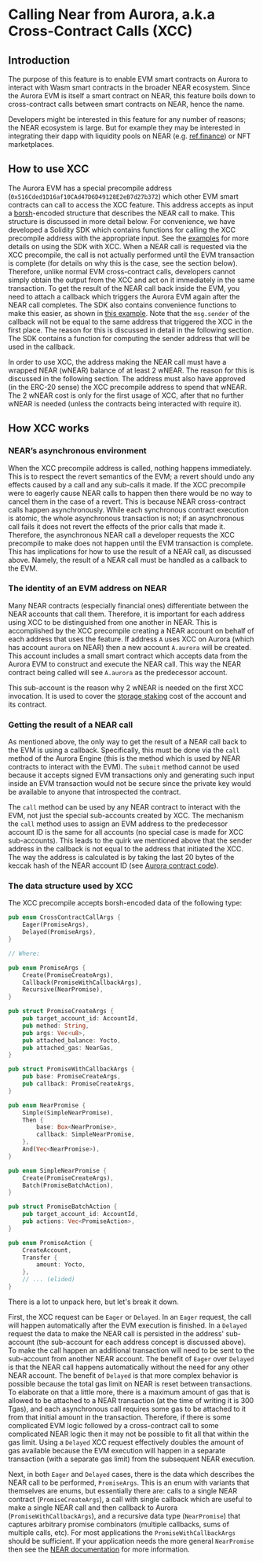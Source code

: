 # Calling Near from Aurora, a.k.a Cross-Contract Calls (XCC)

## Introduction

The purpose of this feature is to enable EVM smart contracts on Aurora to interact with Wasm smart contracts in the broader NEAR ecosystem.
Since the Aurora EVM is itself a smart contract on NEAR, this feature boils down to cross-contract calls between smart contracts on NEAR, hence the name.

Developers might be interested in this feature for any number of reasons; the NEAR ecosystem is large.
But for example they may be interested in integrating their dapp with liquidity pools on NEAR (e.g. [ref.finance](https://www.ref.finance/)) or NFT marketplaces.

## How to use XCC

The Aurora EVM has a special precompile address (`0x516Cded1D16af10CAd47D6D49128E2eB7d27b372`) which other EVM smart contracts can call to access the XCC feature.
This address accepts as input a [borsh](https://borsh.io/)-encoded structure that describes the NEAR call to make.
This structure is discussed in more detail below.
For convenience, we have developed a Solidity SDK which contains functions for calling the XCC precompile address with the appropriate input.
See the [examples](https://github.com/aurora-is-near/aurora-contracts-sdk/tree/main/examples) for more details on using the SDK with XCC.
When a NEAR call is requested via the XCC precompile, the call is not actually performed until the EVM transaction is complete (for details on why this is the case, see the section below).
Therefore, unlike normal EVM cross-contract calls, developers cannot simply obtain the output from the XCC and act on it immediately in the same transaction.
To get the result of the NEAR call back inside the EVM, you need to attach a callback which triggers the Aurora EVM again after the NEAR call completes.
The SDK also contains convenience functions to make this easier, as shown in [this example](https://github.com/aurora-is-near/aurora-contracts-sdk/tree/main/examples/social-db-from-aurora).
Note that the `msg.sender` of the callback will not be equal to the same address that triggered the XCC in the first place.
The reason for this is discussed in detail in the following section.
The SDK contains a function for computing the sender address that will be used in the callback.

In order to use XCC, the address making the NEAR call must have a wrapped NEAR (wNEAR) balance of at least 2 wNEAR.
The reason for this is discussed in the following section.
The address must also have approved (in the ERC-20 sense) the XCC precompile address to spend that wNEAR.
The 2 wNEAR cost is only for the first usage of XCC, after that no further wNEAR is needed (unless the contracts being interacted with require it).

## How XCC works

### NEAR’s asynchronous environment

When the XCC precompile address is called, nothing happens immediately.
This is to respect the revert semantics of the EVM; a revert should undo any effects caused by a call and any sub-calls it made.
If the XCC precompile were to eagerly cause NEAR calls to happen then there would be no way to cancel them in the case of a revert.
This is because NEAR cross-contract calls happen asynchronously.
While each synchronous contract execution is atomic, the whole asynchronous transaction is not; if an asynchronous call fails it does not revert the effects of the prior calls that made it.
Therefore, the asynchronous NEAR call a developer requests the XCC precompile to make does not happen until the EVM transaction is complete.
This has implications for how to use the result of a NEAR call, as discussed above.
Namely, the result of a NEAR call must be handled as a callback to the EVM.

### The identity of an EVM address on NEAR

Many NEAR contracts (especially financial ones) differentiate between the NEAR accounts that call them.
Therefore, it is important for each address using XCC to be distinguished from one another in NEAR.
This is accomplished by the XCC precompile creating a NEAR account on behalf of each address that uses the feature.
If address `A` uses XCC on Aurora (which has account `aurora` on NEAR) then a new account `A.aurora` will be created.
This account includes a small smart contract which accepts data from the Aurora EVM to construct and execute the NEAR call.
This way the NEAR contract being called will see `A.aurora` as the predecessor account.

This sub-account is the reason why 2 wNEAR is needed on the first XCC invocation.
It is used to cover the [storage staking](https://docs.near.org/concepts/storage/storage-staking) cost of the account and its contract.

### Getting the result of a NEAR call

As mentioned above, the only way to get the result of a NEAR call back to the EVM is using a callback.
Specifically, this must be done via the `call` method of the Aurora Engine (this is the method which is used by NEAR contracts to interact with the EVM).
The `submit` method cannot be used because it accepts signed EVM transactions only and generating such input inside an EVM transaction would not be secure since the private key would be available to anyone that introspected the contract.

The `call` method can be used by any NEAR contract to interact with the EVM, not just the special sub-accounts created by XCC.
The mechanism the `call` method uses to assign an EVM address to the predecessor account ID is the same for all accounts (no special case is made for XCC sub-accounts).
This leads to the quirk we mentioned above that the sender address in the callback is not equal to the address that initiated the XCC.
The way the address is calculated is by taking the last 20 bytes of the keccak hash of the NEAR account ID (see [Aurora contract code](https://github.com/aurora-is-near/aurora-engine/blob/2.8.1/engine-sdk/src/types.rs#L25-L27)).

### The data structure used by XCC

The XCC precompile accepts borsh-encoded data of the following type:

```rust
pub enum CrossContractCallArgs {
    Eager(PromiseArgs),
    Delayed(PromiseArgs),
}

// Where:

pub enum PromiseArgs {
    Create(PromiseCreateArgs),
    Callback(PromiseWithCallbackArgs),
    Recursive(NearPromise),
}

pub struct PromiseCreateArgs {
    pub target_account_id: AccountId,
    pub method: String,
    pub args: Vec<u8>,
    pub attached_balance: Yocto,
    pub attached_gas: NearGas,
}

pub struct PromiseWithCallbackArgs {
    pub base: PromiseCreateArgs,
    pub callback: PromiseCreateArgs,
}

pub enum NearPromise {
    Simple(SimpleNearPromise),
    Then {
        base: Box<NearPromise>,
        callback: SimpleNearPromise,
    },
    And(Vec<NearPromise>),
}

pub enum SimpleNearPromise {
    Create(PromiseCreateArgs),
    Batch(PromiseBatchAction),
}

pub struct PromiseBatchAction {
    pub target_account_id: AccountId,
    pub actions: Vec<PromiseAction>,
}

pub enum PromiseAction {
    CreateAccount,
    Transfer {
        amount: Yocto,
    },
    // ... (elided)
}
```

There is a lot to unpack here, but let's break it down.

First, the XCC request can be `Eager` or `Delayed`.
In an `Eager` request, the call will happen automatically after the EVM execution is finished.
In a `Delayed` request the data to make the NEAR call is persisted in the address' sub-account (the sub-account for each address concept is discussed above).
To make the call happen an additional transaction will need to be sent to the sub-account from another NEAR account.
The benefit of `Eager` over `Delayed` is that the NEAR call happens automatically without the need for any other NEAR account.
The benefit of `Delayed` is that more complex behavior is possible because the total gas limit on NEAR is reset between transactions.
To elaborate on that a little more, there is a maximum amount of gas that is allowed to be attached to a NEAR transaction (at the time of writing it is 300 Tgas), and each asynchronous call requires some gas to be attached to it from that initial amount in the transaction.
Therefore, if there is some complicated EVM logic followed by a cross-contract call to some complicated NEAR logic then it may not be possible to fit all that within the gas limit.
Using a `Delayed` XCC request effectively doubles the amount of gas available because the EVM execution will happen in a separate transaction (with a separate gas limit) from the subsequent NEAR execution.

Next, in both `Eager` and `Delayed` cases, there is the data which describes the NEAR call to be performed, `PromiseArgs`.
This is an enum with variants that themselves are enums, but essentially there are: calls to a single NEAR contract (`PromiseCreateArgs`), a call with single callback which are useful to make a single NEAR call and then callback to Aurora (`PromiseWithCallbackArgs`), and a recursive data type (`NearPromise`) that captures arbitrary promise combinators (multiple callbacks, sums of multiple calls, etc).
For most applications the `PromiseWithCallbackArgs` should be sufficient.
If your application needs the more general `NearPromise` then see the [NEAR documentation](https://nomicon.io/RuntimeSpec/Components/BindingsSpec/PromisesAPI) for more information.

